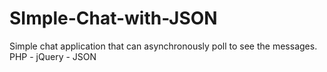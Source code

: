 # SImple-Chat-with-JSON

Simple chat application that can asynchronously poll to see the messages.
PHP - jQuery - JSON
